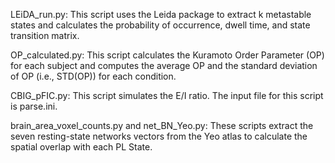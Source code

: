 LEiDA_run.py: This script uses the Leida package to extract k metastable states and calculates the probability of occurrence, dwell time, and state transition matrix.

OP_calculated.py: This script calculates the Kuramoto Order Parameter (OP) for each subject and computes the average OP and the standard deviation of OP (i.e., STD(OP)) for each condition.

CBIG_pFIC.py: This script simulates the E/I ratio. The input file for this script is parse.ini.

brain_area_voxel_counts.py and net_BN_Yeo.py: These scripts extract the seven resting-state networks vectors from the Yeo atlas to calculate the spatial overlap with each PL State.
